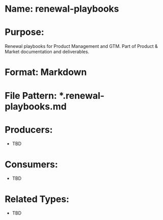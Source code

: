 # Name: renewal-playbooks

# Purpose:
Renewal playbooks for Product Management and GTM. Part of Product & Market documentation and deliverables.

# Format: Markdown

# File Pattern: *.renewal-playbooks.md

# Producers:
- TBD

# Consumers:
- TBD

# Related Types:
- TBD
